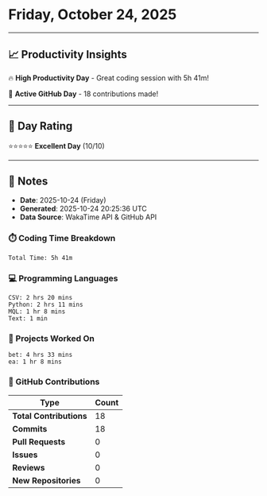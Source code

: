 # Friday, October 24, 2025

---

## 📈 Productivity Insights

🔥 **High Productivity Day** - Great coding session with 5h 41m!

🚀 **Active GitHub Day** - 18 contributions made!

---

## 🎯 Day Rating

⭐⭐⭐⭐⭐ **Excellent Day** (10/10)

---

## 📝 Notes

- **Date**: 2025-10-24 (Friday)
- **Generated**: 2025-10-24 20:25:36 UTC
- **Data Source**: WakaTime API & GitHub API


### ⏱️ Coding Time Breakdown

```
Total Time: 5h 41m
```

### 💻 Programming Languages

```
CSV: 2 hrs 20 mins
Python: 2 hrs 11 mins
MQL: 1 hr 8 mins
Text: 1 min
```

### 📂 Projects Worked On

```
bet: 4 hrs 33 mins
ea: 1 hr 8 mins

```


### 🐙 GitHub Contributions

| Type | Count |
|------|-------|
| **Total Contributions** | 18 |
| **Commits** | 18 |
| **Pull Requests** | 0 |
| **Issues** | 0 |
| **Reviews** | 0 |
| **New Repositories** | 0 |

